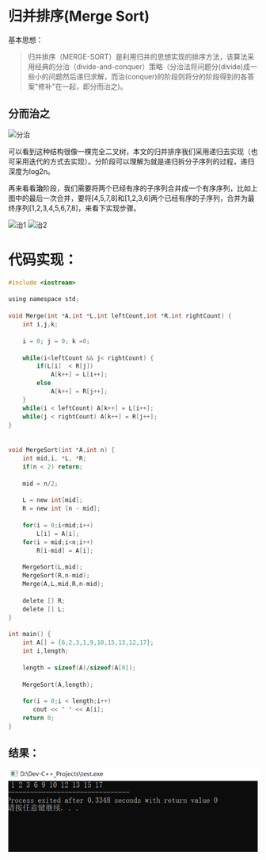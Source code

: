 # 归并排序(Merge Sort)

基本思想：

> 归并排序（MERGE-SORT）是利用归并的思想实现的排序方法，该算法采用经典的分治（divide-and-conquer）策略（分治法将问题分(divide)成一些小的问题然后递归求解，而治(conquer)的阶段则将分的阶段得到的各答案"修补"在一起，即分而治之)。

## 分而治之

![分治](https://images2015.cnblogs.com/blog/1024555/201612/1024555-20161218163120151-452283750.png)

可以看到这种结构很像一棵完全二叉树，本文的归并排序我们采用递归去实现（也可采用迭代的方式去实现）。分阶段可以理解为就是递归拆分子序列的过程，递归深度为log2n。

再来看看**治**阶段，我们需要将两个已经有序的子序列合并成一个有序序列，比如上图中的最后一次合并，要将[4,5,7,8]和[1,2,3,6]两个已经有序的子序列，合并为最终序列[1,2,3,4,5,6,7,8]，来看下实现步骤。

![治1](https://images2015.cnblogs.com/blog/1024555/201612/1024555-20161218194508761-468169540.png)
![治2](https://images2015.cnblogs.com/blog/1024555/201612/1024555-20161218194621308-588010220.png)

# 代码实现：

```C
#include <iostream>
 
using namespace std;
 
void Merge(int *A,int *L,int leftCount,int *R,int rightCount) {
	int i,j,k;
 
	i = 0; j = 0; k =0;
 
	while(i<leftCount && j< rightCount) {
		if(L[i]  < R[j]) 
			A[k++] = L[i++];
		else 
			A[k++] = R[j++];
	}
	while(i < leftCount) A[k++] = L[i++];
	while(j < rightCount) A[k++] = R[j++];
}
 

void MergeSort(int *A,int n) {
	int mid,i, *L, *R;
	if(n < 2) return; 
 
	mid = n/2;  
 
	L = new int[mid];
	R = new int [n - mid];
 
	for(i = 0;i<mid;i++) 
		L[i] = A[i]; 	
	for(i = mid;i<n;i++) 
		R[i-mid] = A[i]; 
 
	MergeSort(L,mid); 
	MergeSort(R,n-mid);  
	Merge(A,L,mid,R,n-mid);  
	
	delete [] R;
	delete [] L;
}
 
int main() {
	int A[] = {6,2,3,1,9,10,15,13,12,17}; 
	int i,length;
 
	length = sizeof(A)/sizeof(A[0]);
 
	MergeSort(A,length);
 
	for(i = 0;i < length;i++)
	   cout << " " << A[i];
	return 0;
}
```

## 结果：

![result](result.png)